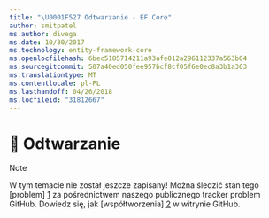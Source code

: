 ```yaml
---
title: "\U0001F527 Odtwarzanie - EF Core"
author: smitpatel
ms.author: divega
ms.date: 10/30/2017
ms.technology: entity-framework-core
ms.openlocfilehash: 6bec5185714211a93afe012a296112337a563b04
ms.sourcegitcommit: 507a40ed050fee957bcf8cf05f6e0ec8a3b1a363
ms.translationtype: MT
ms.contentlocale: pl-PL
ms.lasthandoff: 04/26/2018
ms.locfileid: "31812667"
---
```

# <a name="-reverse-engineering"></a>🔧 Odtwarzanie

> [!NOTE]
> W tym temacie nie został jeszcze zapisany! Można śledzić stan tego [problem] [ 1] za pośrednictwem naszego publicznego tracker problem GitHub. Dowiedz się, jak [współtworzenia] [ 2] w witrynie GitHub.


  [1]: https://github.com/aspnet/EntityFramework.Docs/issues/508
  [2]: https://github.com/aspnet/EntityFramework.Docs/blob/master/CONTRIBUTING.md
